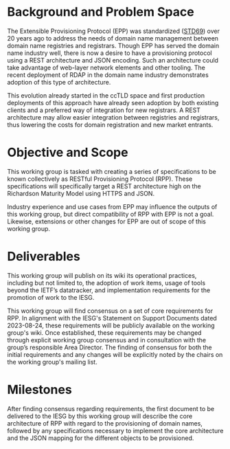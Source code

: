 # Background and Problem Space

The Extensible Provisioning Protocol (EPP) was standardized ([STD69](https://datatracker.ietf.org/doc/std69/)) 
over 20 years ago to address the needs of domain name management between domain name registries and registrars.
Though EPP has served the domain name industry well, there is now a desire to have a provisioning protocol
using a REST architecture and JSON encoding. Such an architecture could take advantage of web-layer network
elements and other tooling. The recent deployment of RDAP in the domain name industry demonstrates adoption
of this type of architecture.

This evolution already started in the ccTLD space and first production deployments of this approach have already seen
adoption by both existing clients and a preferred way of integration for new registrars. 
A REST architecture may allow easier integration between registries and registrars, thus lowering the
costs for domain registration and new market entrants. 

# Objective and Scope

This working group is tasked with creating a series of specifications
to be known collectively as RESTful Provisioning Protocol (RPP).
These specifications will specifically target a REST architecture high on the Richardson Maturity Model
using HTTPS and JSON. 

Industry experience and use cases from EPP may influence the outputs
of this working group, but direct compatibility of RPP with EPP is not
a goal. Likewise, extensions or other changes for EPP are out of scope
of this working group.

# Deliverables

This working group will publish on its wiki its operational practices,
including but not limited to, the adoption of work items, usage of
tools beyond the IETF’s datatracker, and implementation requirements
for the promotion of work to the IESG.

This working group will find consensus on a set of core requirements for RPP.
In alignment with the IESG's Statement on Support Documents dated 2023-08-24,
these requirements will be publicly available on the working group's wiki.
Once established, these requirements may be changed through explicit working group
consensus and in consultation with the group’s responsible Area Director.
The finding of consensus for both the initial requirements and any changes will
be explicitly noted by the chairs on the working group's mailing list.

# Milestones

After finding consensus regarding requirements, the first document to be 
delivered to the IESG by this working group will describe the core architecture of RPP with regard to the
provisioning of domain names, followed by any specifications necessary
to implement the core architecture and the JSON mapping for the different objects to be provisioned.
